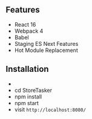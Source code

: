 

## Features

* React 16
* Webpack 4
* Babel
* Staging ES Next Features
* Hot Module Replacement

## Installation

* 
* cd StoreTasker
* npm install
* npm start
* visit `http://localhost:8080/`
